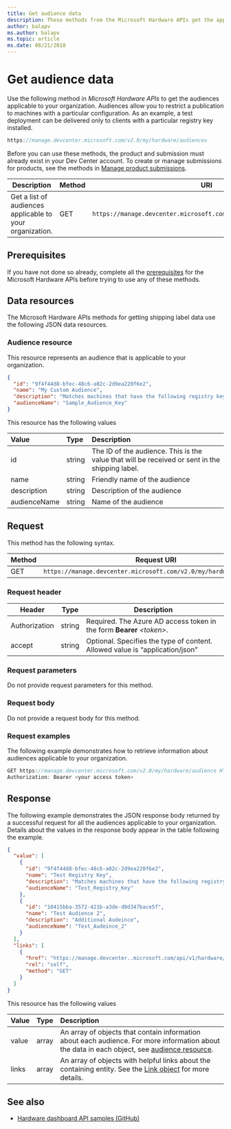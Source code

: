 ```yaml
---
title: Get audience data
description: These methods from the Microsoft Hardware APIs get the applicable audiences for an organization to be used in a shipping label.
author: balapv
ms.author: balapv
ms.topic: article
ms.date: 08/21/2018
---
```

# Get audience data

Use the following method in *Microsoft Hardware APIs* to get the audiences applicable to your organization. Audiences allow you to restrict a publication to machines with a particular configuration. As an example, a test deployment can be delivered only to clients with a particular registry key installed.

```cpp
https://manage.devcenter.microsoft.com/v2.0/my/hardware/audiences
```

Before you can use these methods, the product and submission must already exist in your Dev Center account. To create or manage submissions for products, see the methods in [Manage product submissions](manage-product-submissions.md).

|Description|Method|URI|
|-|-|-|
|Get a list of audiences applicable to your organization.|GET|`https://manage.devcenter.microsoft.com/v2.0/my/hardware/audiences`|

## Prerequisites

If you have not done so already, complete all the [prerequisites](dashboard-api.md) for the Microsoft Hardware APIs before trying to use any of these methods.

## Data resources

The Microsoft Hardware APIs methods for getting shipping label data use the following JSON data resources.

### Audience resource

This resource represents an audience that is applicable to your organization.

```json
{
  "id": "9f4f44d8-bfec-48c6-a02c-2d9ea220f6e2",
  "name": "My Custom Audience",
  "description": "Matches machines that have the following registry key: HKEY_LOCAL_MACHINE\\SOFTWARE\\Microsoft\\Windows\\FOO-BAR",
  "audienceName": "Sample_Audience_Key"
}
```

This resource has the following values

| Value | Type | Description |
|:--|:--|:--|
|id|string|The ID of the audience. This is the value that will be received or sent in the shipping label.|
|name|string|Friendly name of the audience|
|description|string|Description of the audience|
|audienceName|string|Name of the audience|

## Request

This method has the following syntax.

|Method|Request URI|
|--|--|
|GET|`https://manage.devcenter.microsoft.com/v2.0/my/hardware/audience`|

### Request header

|Header|Type|Description|
|--|--|--|
|Authorization|string|Required. The Azure AD access token in the form **Bearer** *\<token\>*.|
|accept|string|Optional. Specifies the type of content. Allowed value is “application/json”|

### Request parameters

Do not provide request parameters for this method.

### Request body

Do not provide a request body for this method.

### Request examples

The following example demonstrates how to retrieve information about audiences applicable to your organization.

```cpp
GET https://manage.devcenter.microsoft.com/v2.0/my/hardware/audience HTTP/1.1
Authorization: Bearer <your access token>
```

## Response

The following example demonstrates the JSON response body returned by a successful request for all the audiences applicable to your organization. Details about the values in the response body appear in the table following the example.

```json
{
  "value": [
    {
      "id": "9f4f44d8-bfec-48c6-a02c-2d9ea220f6e2",
      "name": "Test Registry Key",
      "description": "Matches machines that have the following registry key: HKEY_LOCAL_MACHINE\\SOFTWARE\\Microsoft\\Windows\\Test Drivers - use at own risk",
      "audienceName": "Test_Registry_Key"
    },
    {
      "id": "10415bba-3572-421b-a3de-d0d347bace5f",
      "name": "Test Audience 2",
      "description": "Additional Audeince",
      "audienceName": "Test_Audeince_2"
    }
  ],
  "links": [
    {
      "href": "https://manage.devcenter..microsoft.com/api/v1/hardware/audiences",
      "rel": "self",
      "method": "GET"
    }
  ]
}
```

This resource has the following values

| Value | Type | Description |
|:--|:--|:--|
| value | array | An array of objects that contain information about each audience. For more information about the data in each object, see [audience resource](#audience-resource). |
| links | array | An array of objects with helpful links about the containing entity. See the [Link object](get-product-data.md#link-object) for more details.|

## See also

- [Hardware dashboard API samples (GitHub)](https://aka.ms/hpc_async_api_samples)
